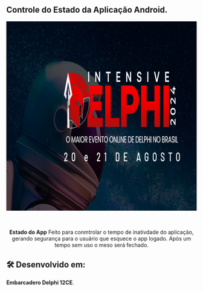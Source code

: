 ##  Controle do Estado da Aplicação Android.

  <a href="https://github.com/leandrox364/estadoapp/blob/main/Estado do 0App.jpg">
    <img alt="Monitoramento FB" height="500" src="https://github.com/leandrox364/MonitoramentoFB/blob/main/MonitoramentoDB/imagem/logo.png">
  </a>  
</p><br>
<p align="center">
  <b>Estado do App</b> Feito para conmtrolar o tempo de inativdade do aplicação, gerando segurança para o usuário que esquece o app logado.
  Após um tempo sem uso o meso será fechado.
  

## 🛠️ Desenvolvido em:

**Embarcadero Delphi 12CE**.




